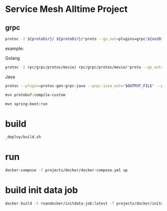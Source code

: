 # Service Mesh Alltime Project

## grpc
```sh
protoc -I ${protoDir}/ ${protoDir}/*proto --go_out=plugins=grpc:${outDir}
```
example:

Golang

```sh
protoc -I rpc/grpc/protos/movie/ rpc/grpc/protos/movie/*proto --go_out=plugins=grpc:rpc/grpc/protos/movie
```

Java

```sh
protoc --plugin=protoc-gen-grpc-java --grpc-java_out="$OUTPUT_FILE" --proto_path="$DIR_OF_PROTO_FILE" "$PROTO_FILE"

mvn protobuf:compile-custom

mvn spring-boot:run

```


# build
```sh
_deploy/build.sh
```

# run
```sh
docker-compose -f projects/docker/docker-compose.yml up
```

# build init data job
```sh
docker build -t roandocker/initdata-job:latest -f projects/docker/initdata-job/Dockerfile  projects/docker/initdata-job
```